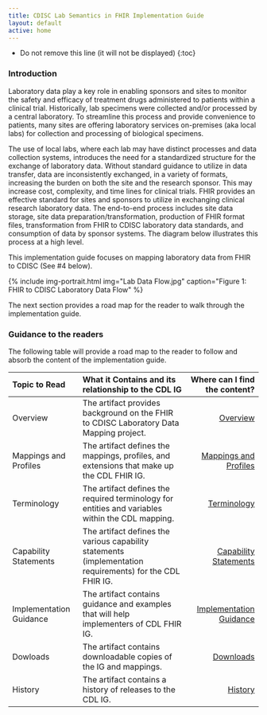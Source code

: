 ```yaml
---
title: CDISC Lab Semantics in FHIR Implementation Guide
layout: default
active: home
---
```



<!-- TOC  the css styling for this is \pages\assets\css\project.css under 'markdown-toc'-->

* Do not remove this line (it will not be displayed)
{:toc}


<!-- end TOC -->


###  Introduction

Laboratory data play a key role in enabling sponsors and sites to monitor the safety and efficacy of treatment drugs administered to patients within a clinical trial.  Historically, lab specimens were collected and/or processed by a central laboratory.  To streamline this process and provide convenience to patients, many sites are offering laboratory services on-premises (aka local labs) for collection and processing of biological specimens. 

The use of local labs, where each lab may have distinct processes and data collection systems, introduces the need for a standardized structure for the exchange of laboratory data.  Without standard guidance to utilize in data transfer, data are inconsistently exchanged, in a variety of formats, increasing the burden on both the site and the research sponsor.  This may increase cost, complexity, and time lines for clinical trials.  FHIR provides an effective standard for sites and sponsors to utilize in exchanging clinical research laboratory data.  The end-to-end process includes site data storage, site data preparation/transformation, production of FHIR format files, transformation from FHIR to CDISC laboratory data standards, and consumption of data by sponsor systems. The diagram below illustrates this process at a high level. 

This implementation guide focuses on mapping laboratory data from FHIR to CDISC (See #4 below).

{% include img-portrait.html img="Lab Data Flow.jpg" caption="Figure 1: FHIR to CDISC Laboratory Data Flow" %}

The next section provides a road map for the reader to walk through the implementation guide.


###  Guidance to the readers

The following table will provide a road map to the reader to follow and absorb the content of the implementation guide.

| Topic to Read  | What it Contains and its relationship to the CDL IG | Where can I find the content? |
|:---------------|:------------------------------------------------|-------------------------------:|
| Overview | The artifact provides background on the FHIR to CDISC Laboratory Data Mapping project.| [Overview](overview.html)|
| Mappings and Profiles | The artifact defines the mappings, profiles, and extensions that make up the CDL FHIR IG.| [Mappings and Profiles](mappingsandprofiles.html)|
| Terminology | The artifact defines the required terminology for entities and variables within the CDL mapping.|[Terminology](terminology.html)|
| Capability Statements | The artifact defines the various capability statements (implementation requirements) for the CDL FHIR IG.| [Capability Statements](capstatements.html)|
| Implementation Guidance | The artifact contains guidance and examples that will help implementers of CDL FHIR IG.| [Implementation Guidance](guidance.html)|
| Dowloads | The artifact contains downloadable copies of the IG and mappings. | [Downloads](downloads.html)|
| History | The artifact contains a history of releases to the CDL IG. | [History](history.html)|

<br/>
